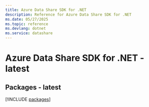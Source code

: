 ```yaml
---
title: Azure Data Share SDK for .NET
description: Reference for Azure Data Share SDK for .NET
ms.date: 05/27/2025
ms.topic: reference
ms.devlang: dotnet
ms.service: datashare
---
```

# Azure Data Share SDK for .NET - latest
## Packages - latest
[!INCLUDE [packages](data-share-index.md)]
